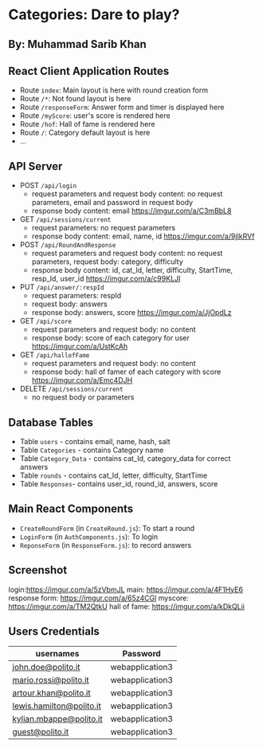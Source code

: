 # Categories: Dare to play?
## By: Muhammad Sarib Khan

## React Client Application Routes

- Route `index`: Main layout is here with round creation form
- Route `/*`: Not found layout is here
- Route `/responseForm`: Answer form and timer is displayed here
- Route `/myScore`: user's score is rendered here
- Route `/hof`: Hall of fame is rendered here
- Route `/`: Category default layout is here
- ...

## API Server

- POST `/api/login`
  - request parameters and request body content: no request parameters, email and password in request body
  - response body content: email 
  https://imgur.com/a/C3mBbL8
- GET `/api/sessions/current`
  - request parameters: no request parameters
  - response body content: email, name, id 
  https://imgur.com/a/9jIkRVf
- POST `/api/RoundAndResponse`
  - request parameters and request body content: no request parameters, request body: category, difficulty
  - response body content: id, cat_Id, letter, difficulty, StartTime, resp_Id, user_id
  https://imgur.com/a/c99KLJI
- PUT `/api/answer/:respId` 
  - request parameters: respId
  - request body: answers
  - response body: answers, score
  https://imgur.com/a/JjOpdLz
- GET `/api/score` 
  - request parameters and request body: no content 
  - response body: score of each category for user
  https://imgur.com/a/UstKcAh
- GET `/api/hallofFame` 
  - request parameters and request body: no content 
  - response body: hall of famer of each category with score 
  https://imgur.com/a/Emc4DJH
- DELETE `/api/sessions/current`
  - no request body or parameters

## Database Tables

- Table `users` - contains email, name, hash, salt
- Table `Categories` - contains Category name
- Table `Category_Data` - contains cat_Id, category_data for correct answers
- Table `rounds` - contains cat_Id, letter, difficulty, StartTime
- Table `Responses`- contains user_id, round_id, answers, score


## Main React Components

- `CreateRoundForm` (in `CreateRound.js`): To start a round
- `LoginForm` (in `AuthComponents.js`): To login 
- `ReponseForm` (in `ResponseForm.js`): to record answers


## Screenshot
login:https://imgur.com/a/5zVbmJL
main: https://imgur.com/a/4F1HyE6
response form: https://imgur.com/a/65z4CGl
myscore: https://imgur.com/a/TM2QtkU
hall of fame: https://imgur.com/a/kDkQLii
## Users Credentials

|usernames|Password|
|------------------------|---------------|
|john.doe@polito.it      |webapplication3|
|mario.rossi@polito.it   |webapplication3|
|artour.khan@polito.it   |webapplication3|
|lewis.hamilton@polito.it|webapplication3|
|kylian.mbappe@polito.it |webapplication3|
|guest@polito.it         |webapplication3|
